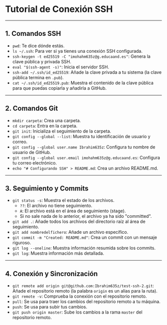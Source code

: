 # Tutorial de Conexión SSH

---

## 1. Comandos SSH

-   `pwd`: Te dice dónde estás.
-   `ls ~/.ssh`: Para ver si ya tienes una conexión SSH configurada.
-   `ssh-keygen -t ed25519 -C "imohahm635z@g.educaand.es"`: Genera la clave pública y privada SSH.
-   `eval "$(ssh-agent -s)"`: Inicia el servidor SSH.
-   `ssh-add ~/.ssh/id_ed25519`: Añade la clave privada a tu sistema (la clave pública termina en `.pub`).
-   `cat ~/.ssh/id_ed25519.pub`: Muestra el contenido de la clave pública para que puedas copiarla y añadirla a GitHub.

---

## 2. Comandos Git

-   `mkdir carpeta`: Crea una carpeta.
-   `cd carpeta`: Entra en la carpeta.
-   `git init`: Inicializa el seguimiento de la carpeta.
-   `git config --global --list`: Muestra tu identificación de usuario y correo.
-   `git config --global user.name Ibrahim635z`: Configura tu nombre de usuario de GitHub.
-   `git config --global user.email imohahm635z@g.educaand.es`: Configura tu correo electrónico.
-   `echo "# Configurando SSH" > README.md`: Crea un archivo README.md.

---

## 3. Seguimiento y Commits

-   `git status -s`: Muestra el estado de los archivos.
    -   `??`: El archivo no tiene seguimiento.
    -   `A`: El archivo está en el área de seguimiento (stage).
    -   Si no sale nada de lo anterior, el archivo ya ha sido "committed".
-   `git add .`: Añade todos los archivos del directorio raíz al área de seguimiento.
-   `git add nombredelfichero`: Añade un archivo específico.
-   `git commit -m "Created: README.md"`: Crea un commit con un mensaje riguroso.
-   `git log --oneline`: Muestra información resumida sobre los commits.
-   `git log`: Muestra información más detallada.

---

## 4. Conexión y Sincronización

-   `git remote add origin git@github.com:Ibrahim635z/test-ssh-2.git`: Añade el repositorio remoto (la palabra `origin` es un alias para la ruta).
-   `git remote -v`: Comprueba la conexión con el repositorio remoto.
-   `pull`: Se usa para traer los cambios del repositorio remoto a tu máquina.
-   `push`: Se usa para subir tus cambios.
-   `git push origin master`: Sube los cambios a la rama `master` del repositorio remoto.